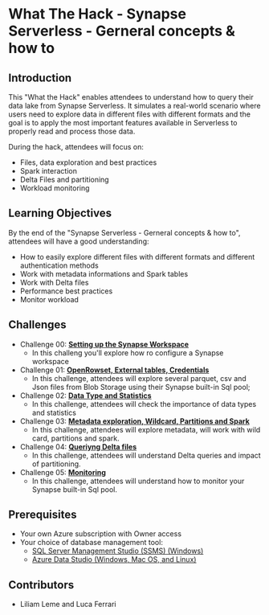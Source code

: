 # What The Hack - Synapse Serverless - Gerneral concepts & how to

## Introduction
This "What the Hack" enables attendees to understand how to query their data lake from Synapse Serverless. 
It simulates a real-world scenario where users need to explore data in different files with different formats and the goal is to apply the most important features available in Serverless to properly read and process those data.

During the hack, attendees will focus on:
- Files, data exploration and best practices
- Spark interaction
- Delta Files and partitioning
- Workload monitoring

## Learning Objectives
By the end of the "Synapse Serverless - Gerneral concepts & how to", attendees will have a good understanding:
- How to easily explore different files with different formats and different authentication methods
- Work with metadata informations and Spark tables 
- Work with Delta files
- Performance best practices 
- Monitor workload

## Challenges
- Challenge 00: **[Setting up the Synapse Workspace](./Student/Challenge-00.md)**
  - In this challeng you'll explore how ro configure a Synapse workspace
- Challenge 01: **[OpenRowset, External tables, Credentials](./Student/Challenge-01.md)** 
  - In this challenge, attendees will explore several parquet, csv and Json files from Blob Storage using their Synapse built-in Sql pool; 
- Challenge 02: **[Data Type and Statistics](./Student/Challenge-02.md)**
  - In this challenge, attendees will check the importance of data types and statistics 
- Challenge 03: **[Metadata exploration, Wildcard, Partitions and Spark](./Student/Challenge-03.md)**
  -  In this challenge, attendees will explore metadata, will work with wild card, partitions and spark.
- Challenge 04: **[Queriyng Delta files](./Student/Challenge-04.md)**
  - In this challenge, attendees will understand Delta queries and impact of partitioning.
- Challenge 05: **[Monitoring](./Student/Challenge-05.md)**
  - In this challenge, attendees will understand how to monitor your Synapse built-in Sql pool.



## Prerequisites 
- Your own Azure subscription with Owner access
- Your choice of database management tool:
  - [SQL Server Management Studio (SSMS) (Windows)](https://docs.microsoft.com/en-us/sql/ssms/download-sql-server-management-studio-ssms?view=sql-server-ver15)
  - [Azure Data Studio (Windows, Mac OS, and Linux)](https://docs.microsoft.com/en-us/sql/azure-data-studio/download-azure-data-studio?view=sql-server-ver15)

## Contributors
- Liliam Leme and Luca Ferrari